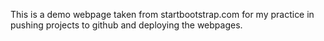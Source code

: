 This is a demo webpage taken from startbootstrap.com for my practice in pushing projects to github and deploying the webpages.
